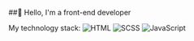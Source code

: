 ##👋 Hello, I'm a front-end developer

My technology stack:
![HTML](https://img.shields.io/badge/HTML-5.2-red)
![SCSS](https://img.shields.io/badge/SCSS-1.0-green)
![JavaScript](https://img.shields.io/badge/JavaScript-ES6-yellow)

